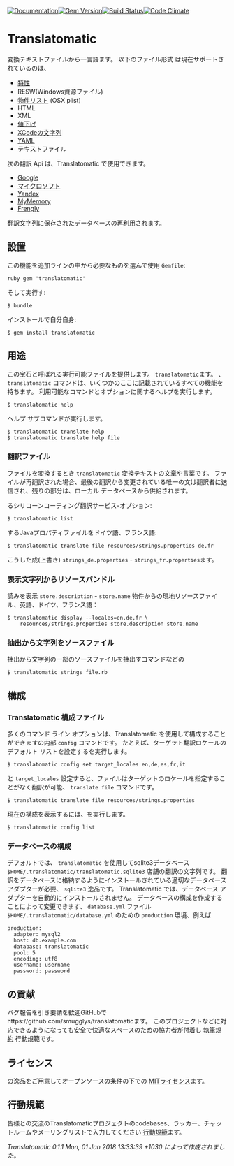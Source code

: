 [![Documentation](http://img.shields.io/badge/yard-docs-blue.svg)](http://www.rubydoc.info/gems/translatomatic)[![Gem Version](https://badge.fury.io/rb/translatomatic.svg)](https://badge.fury.io/rb/translatomatic)[![Build Status](https://travis-ci.org/smugglys/translatomatic.svg?branch=master)](https://travis-ci.org/smugglys/translatomatic)[![Code Climate](https://codeclimate.com/github/smugglys/translatomatic.svg)](https://codeclimate.com/github/smugglys/translatomatic)

# Translatomatic

変換テキストファイルから一言語ます。 以下のファイル形式 は現在サポートされているのは、

- [特性](https://en.wikipedia.org/wiki/.properties)
- RESW(Windows資源ファイル)
- [物件リスト](https://en.wikipedia.org/wiki/Property_list) (OSX plist)
- HTML
- XML
- [値下げ](https://en.wikipedia.org/wiki/Markdown)
- [XCodeの文字列](https://developer.apple.com/library/content/documentation/Cocoa/Conceptual/LoadingResources/Strings/Strings.html)
- [YAML](http://yaml.org/)
- テキストファイル

次の翻訳 Api は、Translatomatic で使用できます。

- [Google](https://cloud.google.com/translate/)
- [マイクロソフト](https://www.microsoft.com/en-us/translator/translatorapi.aspx)
- [Yandex](https://tech.yandex.com/translate/)
- [MyMemory](https://mymemory.translated.net/doc/)
- [Frengly](http://www.frengly.com/api)

翻訳文字列に保存されたデータベースの再利用されます。

## 設置

この機能を追加ラインの中から必要なものを選んで使用 `Gemfile`:

`ruby
gem 'translatomatic'
`

そして実行す:

    $ bundle

インストールで自分自身:

    $ gem install translatomatic

## 用途

この宝石と呼ばれる実行可能ファイルを提供します。 `translatomatic`ます。 、 `translatomatic` コマンドは、いくつかのここに記載されているすべての機能を持ちます。 利用可能なコマンドとオプションに関するヘルプを実行します。

    $ translatomatic help

ヘルプ サブコマンドが実行します。

    $ translatomatic translate help
    $ translatomatic translate help file

### 翻訳ファイル

ファイルを変換するとき `translatomatic` 変換テキストの文章や言葉です。 ファイルが再翻訳された場合、最後の翻訳から変更されている唯一の文は翻訳者に送信され、残りの部分は、ローカル データベースから供給されます。

るシリコーンコーティング翻訳サービス-オプション:

    $ translatomatic list

するJavaプロパティファイルをドイツ語、フランス語:

    $ translatomatic translate file resources/strings.properties de,fr

こうした成(上書き) `strings_de.properties` - `strings_fr.properties`ます。

### 表示文字列からリソースバンドル

読みを表示 `store.description` - `store.name` 物件からの現地リソースファイル、英語、ドイツ、フランス語：

    $ translatomatic display --locales=en,de,fr \
        resources/strings.properties store.description store.name

### 抽出から文字列をソースファイル

抽出から文字列の一部のソースファイルを抽出すコマンドなどの

    $ translatomatic strings file.rb

## 構成

### Translatomatic 構成ファイル

多くのコマンド ライン オプションは、Translatomatic を使用して構成することができますの内部 `config` コマンドです。 たとえば、ターゲット翻訳ロケールのデフォルト リストを設定するを実行します。

    $ translatomatic config set target_locales en,de,es,fr,it

と `target_locales` 設定すると、ファイルはターゲットのロケールを指定することがなく翻訳が可能、 `translate file` コマンドです。

    $ translatomatic translate file resources/strings.properties

現在の構成を表示するには、を実行します。

    $ translatomatic config list

### データベースの構成

デフォルトでは、 `translatomatic` を使用してsqlite3データベース `$HOME/.translatomatic/translatomatic.sqlite3` 店舗の翻訳の文字列です。 翻訳をデータベースに格納するようにインストールされている適切なデータベース アダプターが必要、 `sqlite3` 逸品です。 Translatomatic では、データベース アダプターを自動的にインストールされません。 データベースの構成を作成することによって変更できます、 `database.yml` ファイル `$HOME/.translatomatic/database.yml` のための `production` 環境、例えば

    production:
      adapter: mysql2
      host: db.example.com
      database: translatomatic
      pool: 5
      encoding: utf8
      username: username
      password: password

## の貢献

バグ報告を引き要請を歓迎GitHubでhttps://github.com/smugglys/translatomaticます。 このプロジェクトなどに対応できるようになっても安全で快適なスペースのための協力者が付着し [執筆規約](http://contributor-covenant.org) 行動規範です。

## ライセンス

の逸品をご用意してオープンソースの条件の下での [MITライセンス](https://opensource.org/licenses/MIT)ます。

## 行動規範

皆様との交流のTranslatomaticプロジェクトのcodebases、ラッカー、チャットルームやメーリングリストで入力してください [行動規範](https://github.com/smugglys/translatomatic/blob/master/CODE_OF_CONDUCT.md)ます。

_Translatomatic 0.1.1 Mon, 01 Jan 2018 13:33:39 +1030 によって作成されました。_
